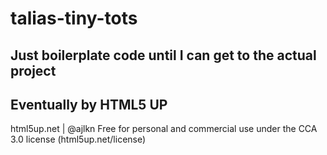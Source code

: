 # talias-tiny-tots

## Just boilerplate code until I can get to the actual project

## Eventually by HTML5 UP
html5up.net | @ajlkn
Free for personal and commercial use under the CCA 3.0 license (html5up.net/license)